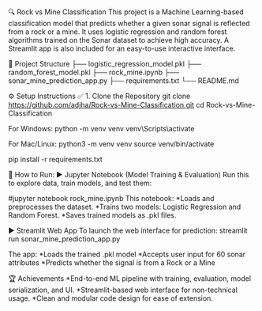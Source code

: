 🔍 Rock vs Mine Classification
This project is a Machine Learning-based classification model that predicts whether a given sonar signal is reflected from a rock or a mine. It uses logistic regression and random forest algorithms trained on the Sonar dataset to achieve high accuracy. A Streamlit app is also included for an easy-to-use interactive interface.

📁 Project Structure
├── logistic_regression_model.pkl 
├── random_forest_model.pkl 
├── rock_mine.ipynb 
├── sonar_mine_prediction_app.py 
├── requirements.txt 
└── README.md

⚙️ Setup Instructions
✅ 1. Clone the Repository
git clone https://github.com/adjha/Rock-vs-Mine-Classification.git
cd Rock-vs-Mine-Classification

For Windows:
python -m venv venv
venv\Scripts\activate

For Mac/Linux:
python3 -m venv venv
source venv/bin/activate

pip install -r requirements.txt


📌 How to Run:
▶️ Jupyter Notebook (Model Training & Evaluation)
Run this to explore data, train models, and test them:

#jupyter notebook rock_mine.ipynb
This notebook:
*Loads and preprocesses the dataset.
*Trains two models: Logistic Regression and Random Forest.
*Saves trained models as .pkl files.

▶️ Streamlit Web App
To launch the web interface for prediction:
streamlit run sonar_mine_prediction_app.py

The app:
*Loads the trained .pkl model
*Accepts user input for 60 sonar attributes
*Predicts whether the signal is from a Rock or a Mine

🏆 Achievements
*End-to-end ML pipeline with training, evaluation, model serialization, and UI.
*Streamlit-based web interface for non-technical usage.
*Clean and modular code design for ease of extension.
